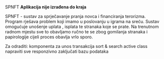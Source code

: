 ﻿SPNFT
**Aplikacija nije izrađena do kraja**

SPNFT - sustav za sprječavanje pranja novca i financiranja terorizma. Program rješava problem koji imamo u poslovanju u igrama na sreću. Sustav omogućuje unošenje uplata , isplata te stranaka koje se prate. Na trenutnom radnom mjestu sve to obavljamo ručno te se zbog gomilanja stranaka i papirologije cijeli proces obavlja vrlo sporo.

Za odraditi:
komponenta za unos transakcija
sort & search
active class
napraviti sve responzivno
zaključati bazu podataka
